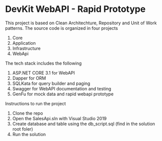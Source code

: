# DevKit WebAPI - Rapid Prototype

This project is based on Clean Architechture, Repository and Unit of Work patterns.  The source code is organized in four projects 

1. Core
2. Application
3. Infrastructure
4. WebApi

The tech stack includes the following

1. ASP.NET CORE 3.1 for WebAPI
2. Dapper for ORM
3. SQLKata for query builder and paging
4. Swagger for WebAPI documentation and testing
6. GenFu for mock data and rapid webapi prototype

Instructions to run the project
1.  Clone the repo
2.  Open the SalesApi.sln with Visual Studio 2019
3.  Create database and table using the db_script.sql (find in the solution root foler)
4.  Run the solution

